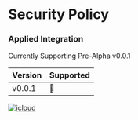 # Security Policy

### Applied Integration

Currently Supporting Pre-Alpha v0.0.1 


| Version  | Supported          |
| -------  | ------------------ |
| v0.0.1   |  🦾                |



 <a href='mailto:ai@theleightonhaus.com' target="_blank"><img alt='icloud' src='https://img.shields.io/badge/Report_Vulnerability-100000?style=for-the-badge&logo=icloud&logoColor=white&labelColor=black&color=black'/></a>





